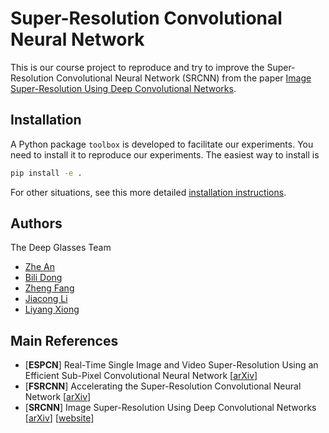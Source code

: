 # Super-Resolution Convolutional Neural Network

This is our course project to reproduce and try to improve the Super-Resolution Convolutional Neural Network (SRCNN) from the paper [Image Super-Resolution Using Deep Convolutional Networks](https://arxiv.org/abs/1501.00092).

## Installation

A Python package `toolbox` is developed to facilitate our experiments. You need to install it to reproduce our experiments. The easiest way to install is
 
```bash
pip install -e .
```

For other situations, see this more detailed [installation instructions](install/README.md).

## Authors

The Deep Glasses Team
* [Zhe An](https://github.com/JasonAn)
* [Bili Dong](https://github.com/qobilidop)
* [Zheng Fang](https://github.com/Catus61)
* [Jiacong Li](https://github.com/jiacong1990)
* [Liyang Xiong](https://github.com/xiongliyang219)

## Main References

* [**ESPCN**] Real-Time Single Image and Video Super-Resolution Using an Efficient Sub-Pixel Convolutional Neural Network [[arXiv](https://arxiv.org/abs/1609.05158)]
* [**FSRCNN**] Accelerating the Super-Resolution Convolutional Neural Network [[arXiv](https://arxiv.org/abs/1608.00367)]
* [**SRCNN**] Image Super-Resolution Using Deep Convolutional Networks [[arXiv](https://arxiv.org/abs/1501.00092)] [[website](http://mmlab.ie.cuhk.edu.hk/projects/SRCNN.html)]
